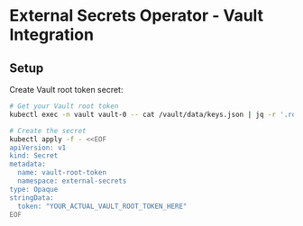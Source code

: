 # External Secrets Operator - Vault Integration

## Setup

Create Vault root token secret:

```bash
# Get your Vault root token
kubectl exec -n vault vault-0 -- cat /vault/data/keys.json | jq -r '.root_token'

# Create the secret
kubectl apply -f - <<EOF
apiVersion: v1
kind: Secret
metadata:
  name: vault-root-token
  namespace: external-secrets
type: Opaque
stringData:
  token: "YOUR_ACTUAL_VAULT_ROOT_TOKEN_HERE"
EOF
```